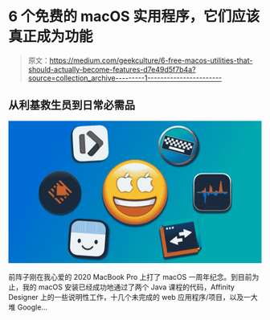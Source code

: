 # 6 个免费的 macOS 实用程序，它们应该真正成为功能

> 原文：<https://medium.com/geekculture/6-free-macos-utilities-that-should-actually-become-features-d7e49d5f7b4a?source=collection_archive---------1----------------------->

## 从利基救生员到日常必需品

![](img/71cfd3a92076cffac6397f7c78460e1b.png)

前阵子刚在我心爱的 2020 MacBook Pro 上打了 macOS 一周年纪念。到目前为止，我的 macOS 安装已经成功地通过了两个 Java 课程的代码，Affinity Designer 上的一些说明性工作，十几个未完成的 web 应用程序/项目，以及一大堆 Google…
